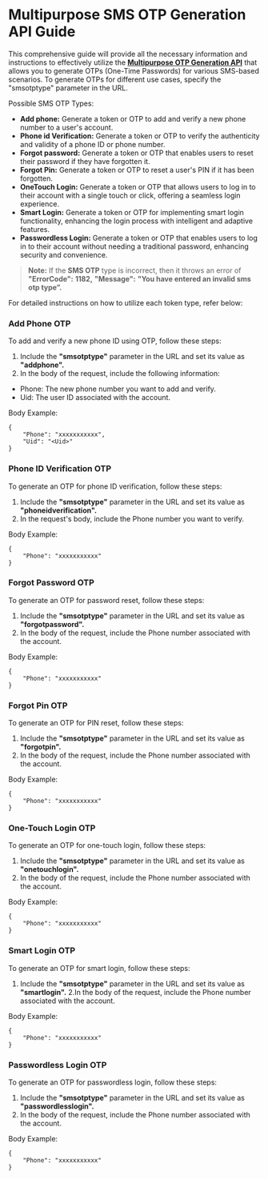 # Multipurpose SMS OTP Generation API Guide

This comprehensive guide will provide all the necessary information and instructions to effectively utilize the [**Multipurpose OTP Generation API**](https://www.loginradius.com/legacy/docs/api/v2/customer-identity-api/account/multipurpose-token-and-sms-otp-generation-api/multipurpose-sms-otp-generation/) that allows you to generate OTPs (One-Time Passwords) for various SMS-based scenarios. To generate OTPs for different use cases, specify the "smsotptype" parameter in the URL.

Possible SMS OTP Types:

- **Add phone:** Generate a token or OTP to add and verify a new phone number to a user's account.
- **Phone id Verification:** Generate a token or OTP to verify the authenticity and validity of a phone ID or phone number.
- **Forgot password:** Generate a token or OTP that enables users to reset their password if they have forgotten it.
- **Forgot Pin:** Generate a token or OTP to reset a user's PIN if it has been forgotten.
- **OneTouch Login:** Generate a token or OTP that allows users to log in to their account with a single touch or click, offering a seamless login experience.
- **Smart Login:** Generate a token or OTP for implementing smart login functionality, enhancing the login process with intelligent and adaptive features.
- **Passwordless Login:** Generate a token or OTP that enables users to log in to their account without needing a traditional password, enhancing security and convenience.

> **Note:** If the **SMS OTP** type is incorrect, then it throws an error of **"ErrorCode":** **1182,** **"Message":** **"You have entered an invalid sms otp type”.**

For detailed instructions on how to utilize each token type, refer below:

### Add Phone OTP

To add and verify a new phone ID using OTP, follow these steps:

1. Include the **"smsotptype"** parameter in the URL and set its value as **"addphone".**
2. In the body of the request, include the following information:
 - Phone: The new phone number you want to add and verify.
 - Uid: The user ID associated with the account.

Body Example:
```
{ 
    "Phone": "xxxxxxxxxxx", 
    "Uid": "<Uid>"
}
```

### Phone ID Verification OTP

To generate an OTP for phone ID verification, follow these steps:

1. Include the **"smsotptype"** parameter in the URL and set its value as **"phoneidverification".**
2. In the request's body, include the Phone number you want to verify.

Body Example:
```
{
    "Phone": "xxxxxxxxxxx"
}
```

### Forgot Password OTP

To generate an OTP for password reset, follow these steps:

1. Include the **"smsotptype"** parameter in the URL and set its value as **"forgotpassword".**
2. In the body of the request, include the Phone number associated with the account.

Body Example:
```
{
    "Phone": "xxxxxxxxxxx"
}
```

### Forgot Pin OTP

To generate an OTP for PIN reset, follow these steps:

1. Include the **"smsotptype"** parameter in the URL and set its value as **"forgotpin".**
2. In the body of the request, include the Phone number associated with the account.

Body Example:
```
{
    "Phone": "xxxxxxxxxxx"
}
```

### One-Touch Login OTP

To generate an OTP for one-touch login, follow these steps:

1. Include the **"smsotptype"** parameter in the URL and set its value as **"onetouchlogin".**
2. In the body of the request, include the Phone number associated with the account.

Body Example:
```
{ 
    "Phone": "xxxxxxxxxxx"
}
```

### Smart Login OTP

To generate an OTP for smart login, follow these steps:

1. Include the **"smsotptype"** parameter in the URL and set its value as **"smartlogin".**
2.In the body of the request, include the Phone number associated with the account.

Body Example:
```
{ 
    "Phone": "xxxxxxxxxxx"
}
```

### Passwordless Login OTP

To generate an OTP for passwordless login, follow these steps:

1. Include the **"smsotptype"** parameter in the URL and set its value as **"passwordlesslogin".**
2. In the body of the request, include the Phone number associated with the account.

Body Example:
```
{ 
    "Phone": "xxxxxxxxxxx"
}
```
















